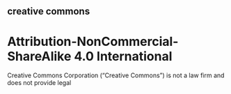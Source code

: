 ## creative commons

# Attribution-NonCommercial-ShareAlike 4.0 International

Creative Commons Corporation (“Creative Commons”) is not a law firm and does not provide legal